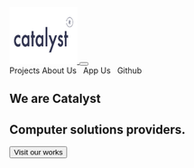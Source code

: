 <!DOCTYPE html>
<html lang="">
    <head>
        <meta charset="utf-8">
        <meta http-equiv="X-UA-Compatible" content="IE=edge">
        <meta name="viewport" content="width=device-width, initial-scale=1" user-scalable="no">
        <title>Catalyst</title>
        <link rel="shortcut icon" href="logo.png" type="image/x-icon">
        <link rel="stylesheet" href="https://cdnjs.cloudflare.com/ajax/libs/bulma/0.9.4/css/bulma.css" />
        <link rel="stylesheet" href="https://cdnjs.cloudflare.com/ajax/libs/font-awesome/6.2.1/css/all.min.css" integrity="sha512-MV7K8+y+gLIBoVD59lQIYicR65iaqukzvf/nwasF0nqhPay5w/9lJmVM2hMDcnK1OnMGCdVK+iQrJ7lzPJQd1w==" crossorigin="anonymous" referrerpolicy="no-referrer" />
        <link rel="stylesheet" href="index.css" />
        <script src="https://ajax.googleapis.com/ajax/libs/jquery/3.6.1/jquery.min.js"></script>
        <script src="index.js"></script>
    </head>
    <body>
        <div class="container-fluid">
            <nav class="navbar" role="navigation" aria-label="main navigation">
                <div class="navbar-brand">
                    <a href="" class="navbar-logo">
                        <img src="logo.png" width="120" height="100">
                    </a>
                    <button class="burger is-active">
                        <i class="fa-solid fa-angle-left"></i>
                    </button>
                    <i class="fa-solid fa-left"></i>
                </div>
                <div class="navbar-menu">
                    <div class="navbar-end">
                        <div class="navbar-item">
                            <div class="buttons">
                                <a class="button navbtn">
                                    Projects
                                </a>
                                <a class="button navbtn">
                                    About Us
                                </a>
                                <a class="button navbtn">
                                    <i class="fa-brands fa-whatsapp"></i> &nbsp; App Us
                                </a>
                                <a class="button navbtn">
                                    <i class="fa-brands fa-github"></i> &nbsp; Github
                                </a>
                            </div>
                        </div>
                    </div>
                </div>
            </nav>
            <div class="banner">
                <section class="section banner is-large">
                    <h1 class="title">We are Catalyst</h1>
                    <h2 class="subtitle">
                        Computer solutions providers.
                    </h2>
                    <button class="button is-medium is-responsive bannerbtn">
                        Visit our works
                    </button>
                </section>
            </div>
        </div>
    </body>
    <script>
    </script>
</html>
